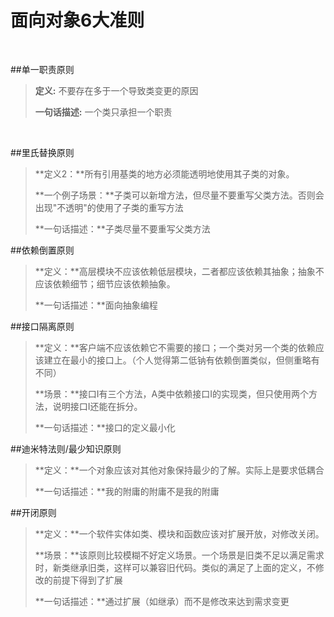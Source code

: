 # 面向对象6大准则

<!-- create time: 2015-08-30 14:44:57  -->

<!-- This file is created from $MARBOO_HOME/.media/starts/default.md
本文件由 $MARBOO_HOME/.media/starts/default.md 复制而来 -->

<br/>

##单一职责原则
>**定义:** 不要存在多于一个导致类变更的原因
>
>**一句话描述:** 一个类只承担一个职责 

<br/>

##里氏替换原则
>**定义2：**所有引用基类的地方必须能透明地使用其子类的对象。
>
>**一个例子场景：**子类可以新增方法，但尽量不要重写父类方法。否则会出现"不透明"的使用了子类的重写方法
>
>**一句话描述：**子类尽量不要重写父类方法

##依赖倒置原则
>**定义：**高层模块不应该依赖低层模块，二者都应该依赖其抽象；抽象不应该依赖细节；细节应该依赖抽象。
>
>**一句话描述：**面向抽象编程

##接口隔离原则
>**定义：**客户端不应该依赖它不需要的接口；一个类对另一个类的依赖应该建立在最小的接口上。（个人觉得第二低钠有依赖倒置类似，但侧重略有不同） 
>
>**场景：**接口I有三个方法，A类中依赖接口I的实现类，但只使用两个方法，说明接口I还能在拆分。
>
>**一句话描述：**接口的定义最小化

##迪米特法则/最少知识原则
>**定义：**一个对象应该对其他对象保持最少的了解。实际上是要求低耦合
>
>**一句话描述：**我的附庸的附庸不是我的附庸

##开闭原则 
>**定义：**一个软件实体如类、模块和函数应该对扩展开放，对修改关闭。
>
>**场景：**该原则比较模糊不好定义场景。一个场景是旧类不足以满足需求时，新类继承旧类，这样可以兼容旧代码。类似的满足了上面的定义，不修改的前提下得到了扩展
>
>**一句话描述：**通过扩展（如继承）而不是修改来达到需求变更


